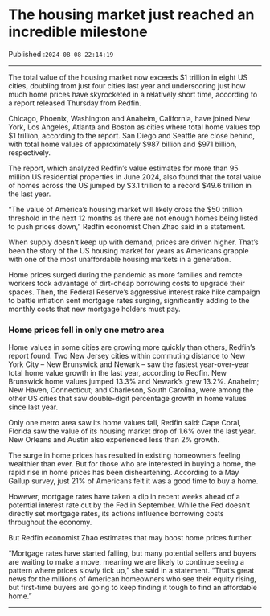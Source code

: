 # The housing market just reached an incredible milestone

Published :`2024-08-08 22:14:19`

---

The total value of the housing market now exceeds $1 trillion in eight US cities, doubling from just four cities last year and underscoring just how much home prices have skyrocketed in a relatively short time, according to a report released Thursday from Redfin.

Chicago, Phoenix, Washington and Anaheim, California, have joined New York, Los Angeles, Atlanta and Boston as cities where total home values top $1 trillion, according to the report. San Diego and Seattle are close behind, with total home values of approximately $987 billion and $971 billion, respectively.

The report, which analyzed Redfin’s value estimates for more than 95 million US residential properties in June 2024, also found that the total value of homes across the US jumped by $3.1 trillion to a record $49.6 trillion in the last year.

“The value of America’s housing market will likely cross the $50 trillion threshold in the next 12 months as there are not enough homes being listed to push prices down,” Redfin economist Chen Zhao said in a statement.

When supply doesn’t keep up with demand, prices are driven higher. That’s been the story of the US housing market for years as Americans grapple with one of the most unaffordable housing markets in a generation.

Home prices surged during the pandemic as more families and remote workers took advantage of dirt-cheap borrowing costs to upgrade their spaces. Then, the Federal Reserve’s aggressive interest rake hike campaign to battle inflation sent mortgage rates surging, significantly adding to the monthly costs that new mortgage holders must pay.

### Home prices fell in only one metro area

Home values in some cities are growing more quickly than others, Redfin’s report found. Two New Jersey cities within commuting distance to New York City – New Brunswick and Newark – saw the fastest year-over-year total home value growth in the last year, according to Redfin. New Brunswick home values jumped 13.3% and Newark’s grew 13.2%. Anaheim; New Haven, Connecticut; and Charleson, South Carolina, were among the other US cities that saw double-digit percentage growth in home values since last year.

Only one metro area saw its home values fall, Redfin said: Cape Coral, Florida saw the value of its housing market drop of 1.6% over the last year. New Orleans and Austin also experienced less than 2% growth.

The surge in home prices has resulted in existing homeowners feeling wealthier than ever. But for those who are interested in buying a home, the rapid rise in home prices has been disheartening. According to a May Gallup survey, just 21% of Americans felt it was a good time to buy a home.

However, mortgage rates have taken a dip in recent weeks ahead of a potential interest rate cut by the Fed in September. While the Fed doesn’t directly set mortgage rates, its actions influence borrowing costs throughout the economy.

But Redfin economist Zhao estimates that may boost home prices further.

“Mortgage rates have started falling, but many potential sellers and buyers are waiting to make a move, meaning we are likely to continue seeing a pattern where prices slowly tick up,” she said in a statement. “That’s great news for the millions of American homeowners who see their equity rising, but first-time buyers are going to keep finding it tough to find an affordable home.”

---

